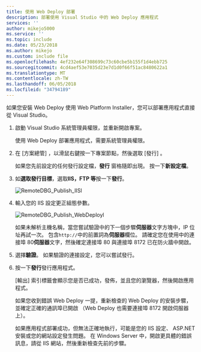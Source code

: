 ```yaml
---
title: 使用 Web Deploy 部署
description: 部署使用 Visual Studio 中的 Web Deploy 應用程式
services: ''
author: mikejo5000
ms.service: ''
ms.topic: include
ms.date: 05/23/2018
ms.author: mikejo
ms.custom: include file
ms.openlocfilehash: 4ef232e64f308699c73c60cbe5b155f1d4ebb725
ms.sourcegitcommit: 4cd4aef53e7035d23e7d1d0f66f51ac8480622a1
ms.translationtype: MT
ms.contentlocale: zh-TW
ms.lasthandoff: 06/05/2018
ms.locfileid: "34794189"
---
```

如果您安裝 Web Deploy 使用 Web Platform Installer，您可以部署應用程式直接從 Visual Studio。

1. 啟動 Visual Studio 系統管理員權限，並重新開啟專案。

    使用 Web Deploy 部署應用程式，需要系統管理員權限。

1. 在 [方案總管] ，以滑鼠右鍵按一下專案節點，然後選取 [發行] 。

    如果您先前設定的任何發行設定檔，**發行** 窗格隨即出現。 按一下**新設定檔**。

1. 如**選取發行目標**，選取**IIS，FTP 等**按一下**發行**。

    ![RemoteDBG_Publish_IISl](../../debugger/media/remotedbg_iis_profile.png "RemoteDBG_Publish_IIS")

1. 輸入您的 IIS 設定更正組態參數。

    ![RemoteDBG_Publish_WebDeployl](../../debugger/media/remotedbg_iis_webdeploy_config.png "RemoteDBG_Publish_WebDeploy")

    如果未解析主機名稱，當您嘗試驗證中的下一個步驟**伺服器**文字方塊中，IP 位址再試一次。 包含`http://`中的前置詞為**伺服器**欄位。  請確定您在使用中的連接埠 80**伺服器**文字，然後確定連接埠 80 與連接埠 8172 已在防火牆中開啟。

1. 選擇**驗證**。 如果驗證的連接設定，您可以嘗試發行。

1. 按一下**發行**發行應用程式。

    [輸出] 索引標籤會顯示您是否已成功，發佈，並且您的瀏覽器，然後開啟應用程式。

    如果您收到錯誤 Web Deploy 一提，重新檢查的 Web Deploy 的安裝步驟，並確定正確的通訊埠已開啟 （Web Deploy 也需要連接埠 8172 開啟伺服器上）。

    如果應用程式部署成功，但無法正確地執行，可能是您的 IIS 設定、 ASP.NET 安裝或您的網站設定發生問題。 在 Windows Server 中，開啟更具體的錯誤訊息，請從 IIS 網站，然後重新檢查先前的步驟。
